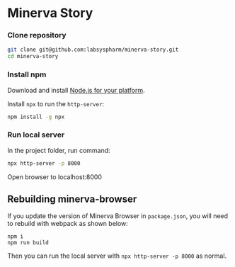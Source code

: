# Minerva Story 

### Clone repository

```bash
git clone git@github.com:labsyspharm/minerva-story.git
cd minerva-story
```

### Install npm

Download and install [Node.js for your platform](https://nodejs.org/en/).

Install `npx` to run the `http-server`:

```bash
npm install -g npx
```

### Run local server

In the project folder, run command:
```bash
npx http-server -p 8000
```

Open browser to localhost:8000

## Rebuilding minerva-browser

If you update the version of Minerva Browser in `package.json`, you will need to rebuild with webpack as shown below:
```
npm i
npm run build
```

Then you can run the local server with `npx http-server -p 8000` as normal.
